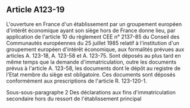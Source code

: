 Article A123-19
----
L'ouverture en France d'un établissement par un groupement européen d'intérêt
économique ayant son siège hors de France donne lieu, par application de
l'article 10 du règlement CEE n° 2137-85 du Conseil des Communautés européennes
du 25 juillet 1985 relatif à l'institution d'un groupement européen d'intérêt
économique, aux formalités prévues aux articles A. 123-18, A. 123-58 et A.
123-75. Sont déposés au plus tard en même temps que la demande
d'immatriculation, outre les documents prévus à l'article A. 123-58, les
documents dont le dépôt au registre de l'Etat membre du siège est obligatoire.
Ces documents sont déposés conformément aux prescriptions de l'article R.
123-120-1.

Sous-sous-paragraphe 2 Des déclarations aux fins d'immatriculation secondaire
hors du ressort de l'établissement principal
